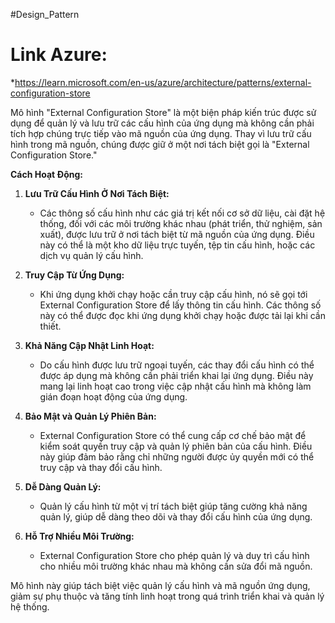 #Design_Pattern 

# Link Azure:
*https://learn.microsoft.com/en-us/azure/architecture/patterns/external-configuration-store


Mô hình "External Configuration Store" là một biện pháp kiến trúc được sử dụng để quản lý và lưu trữ các cấu hình của ứng dụng mà không cần phải tích hợp chúng trực tiếp vào mã nguồn của ứng dụng. Thay vì lưu trữ cấu hình trong mã nguồn, chúng được giữ ở một nơi tách biệt gọi là "External Configuration Store."

**Cách Hoạt Động:**

1. **Lưu Trữ Cấu Hình Ở Nơi Tách Biệt:**
    
    - Các thông số cấu hình như các giá trị kết nối cơ sở dữ liệu, cài đặt hệ thống, đối với các môi trường khác nhau (phát triển, thử nghiệm, sản xuất), được lưu trữ ở nơi tách biệt từ mã nguồn của ứng dụng. Điều này có thể là một kho dữ liệu trực tuyến, tệp tin cấu hình, hoặc các dịch vụ quản lý cấu hình.
2. **Truy Cập Từ Ứng Dụng:**
    
    - Khi ứng dụng khởi chạy hoặc cần truy cập cấu hình, nó sẽ gọi tới External Configuration Store để lấy thông tin cấu hình. Các thông số này có thể được đọc khi ứng dụng khởi chạy hoặc được tải lại khi cần thiết.
3. **Khả Năng Cập Nhật Linh Hoạt:**
    
    - Do cấu hình được lưu trữ ngoại tuyến, các thay đổi cấu hình có thể được áp dụng mà không cần phải triển khai lại ứng dụng. Điều này mang lại linh hoạt cao trong việc cập nhật cấu hình mà không làm gián đoạn hoạt động của ứng dụng.
4. **Bảo Mật và Quản Lý Phiên Bản:**
    
    - External Configuration Store có thể cung cấp cơ chế bảo mật để kiểm soát quyền truy cập và quản lý phiên bản của cấu hình. Điều này giúp đảm bảo rằng chỉ những người được ủy quyền mới có thể truy cập và thay đổi cấu hình.
5. **Dễ Dàng Quản Lý:**
    
    - Quản lý cấu hình từ một vị trí tách biệt giúp tăng cường khả năng quản lý, giúp dễ dàng theo dõi và thay đổi cấu hình của ứng dụng.
6. **Hỗ Trợ Nhiều Môi Trường:**
    
    - External Configuration Store cho phép quản lý và duy trì cấu hình cho nhiều môi trường khác nhau mà không cần sửa đổi mã nguồn.

Mô hình này giúp tách biệt việc quản lý cấu hình và mã nguồn ứng dụng, giảm sự phụ thuộc và tăng tính linh hoạt trong quá trình triển khai và quản lý hệ thống.